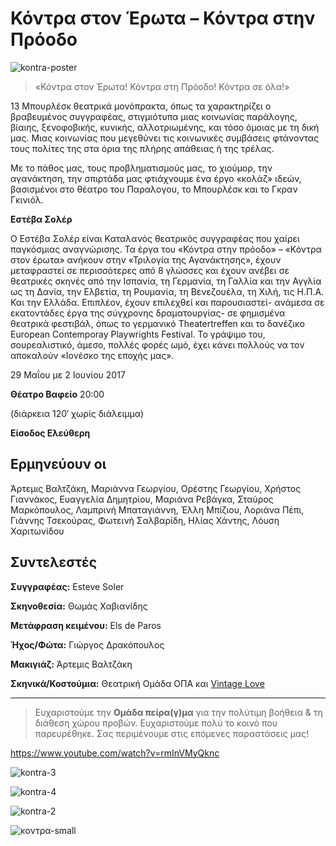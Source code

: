 # Κόντρα στον Έρωτα – Κόντρα στην Πρόοδο

![kontra-poster](https://github.com/theatrikiopa/theatrikiopa.eu/assets/16403754/ceb1314c-a335-4a04-b3c6-5c839ef76e20)

> «Κόντρα στον Έρωτα! Κόντρα στη Πρόοδο! Κόντρα σε όλα!»

13 Μπουρλέσκ θεατρικά μονόπρακτα, όπως τα χαρακτηρίζει ο βραβευμένος συγγραφέας, στιγμιότυπα μιας κοινωνίας παράλογης, βίαιης, ξενοφοβικής, κυνικής, αλλοτριωμένης, και τόσο όμοιας με τη δική μας. Μιας κοινωνίας που μεγεθύνει τις κοινωνικές συμβάσεις φτάνοντας τους πολίτες της στα όρια της πλήρης απάθειας ή της τρέλας.

Με το πάθος μας, τους προβληματισμούς μας, το χιούμορ, την αγανάκτηση, την σπιρτάδα μας φτιάχνουμε ένα έργο «κολάζ» ιδεών, βασισμένοι στο θέατρο του Παραλογου, το Μπουρλέσκ και το Γκραν Γκινιόλ.

**Εστέβα Σολέρ**

Ο Εστέβα Σολέρ είναι Καταλανός θεατρικός συγγραφέας που χαίρει παγκόσμιας αναγνώρισης. Τα έργα του «Κόντρα στην πρόοδο» – «Κόντρα στον έρωτα» ανήκουν στην «Τριλογία της Αγανάκτησης», έχουν μεταφραστεί σε περισσότερες από 8 γλώσσες και έχουν ανέβει σε θεατρικές σκηνές από την Ισπανία, τη Γερμανία, τη Γαλλία και την Αγγλία ως τη Δανία, την Ελβετία, τη Ρουμανία, τη Βενεζουέλα, τη Χιλή, τις Η.Π.Α. Και την Ελλάδα. Επιπλέον, έχουν επιλεχθεί και παρουσιαστεί- ανάμεσα σε εκατοντάδες έργα της σύγχρονης δραματουργίας- σε φημισμένα θεατρικά φεστιβάλ, όπως το γερμανικό Theatertreffen και το δανέζικο European Contemporay Playwrights Festival. To γράψιμο του, σουρεαλιστικό, άμεσο, πολλές φορές ωμό, έχει κάνει πολλούς να τον αποκαλούν «Ιονέσκο της εποχής μας».

29 Μαΐου με 2 Ιουνίου 2017

**Θέατρο Βαφείο** 20:00

(διάρκεια 120′ χωρίς διάλειμμα)

**Είσοδος Ελεύθερη**

## Ερμηνεύουν οι
Άρτεμις Βαλτζάκη, Μαριάννα Γεωργίου, Ορέστης Γεωργίου, Χρήστος Γιαννάκος, Ευαγγελία Δημητρίου, Μαριάνα Ρεβάγκα, Σταύρος Μαρκόπουλος, Λαμπρινή Μπαταγιάννη, Έλλη Μπίζιου, Λοριάνα Πέπι, Γιάννης Τσεκούρας, Φωτεινή Σαλβαρίδη, Ηλίας Χάντης, Λόυση Χαριτωνίδου

## Συντελεστές
**Συγγραφέας:** Esteve Soler

**Σκηνοθεσία:** Θωμάς Χαβιανίδης

**Μετάφραση κειμένου:** Els de Paros

**Ήχος/Φώτα:** Γιώργος Δρακόπουλος

**Μακιγιάζ:** Άρτεμις Βαλτζάκη

**Σκηνικά/Κοστούμια:** Θεατρική Ομάδα ΟΠΑ και [Vintage Love](https://www.facebook.com/vintagelovegreece/)

***
> Ευχαριστούμε την **Ομάδα πείρα(γ)μα** για την πολύτιμη βοήθεια & τη διάθεση χώρου προβών.
> Ευχαριστούμε πολύ το κοινό που παρευρέθηκε.
> Σας περιμένουμε στις επόμενες παραστάσεις μας!

https://www.youtube.com/watch?v=rmInVMyQknc

![kontra-3](https://github.com/theatrikiopa/theatrikiopa.eu/assets/16403754/9ab3c87a-623d-4422-8aed-901f050a9857)

![kontra-4](https://github.com/theatrikiopa/theatrikiopa.eu/assets/16403754/e2710847-2122-44bd-a8a2-15e07c6ecaa6)

![kontra-2](https://github.com/theatrikiopa/theatrikiopa.eu/assets/16403754/cfedbf4f-0b6c-471e-a1ae-898a76282b06)

![κοντρα-small](https://github.com/theatrikiopa/theatrikiopa.eu/assets/16403754/0f960571-08f9-4cb9-bee3-2b6fafa50ea9)
